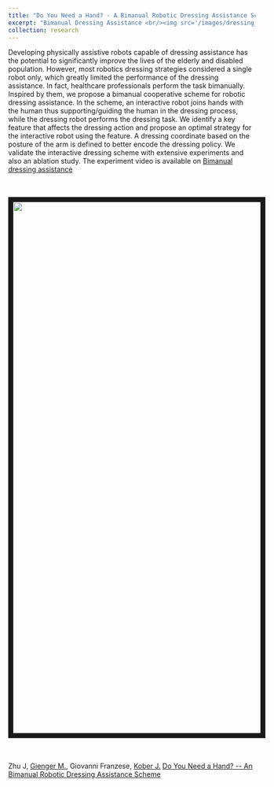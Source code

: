 ```yaml
---
title: "Do You Need a Hand? - A Bimanual Robotic Dressing Assistance Scheme"
excerpt: "Bimanual Dressing Assistance <br/><img src='/images/dressing_setup_overview.png'>"
collection: research
---
```

Developing physically assistive robots capable of dressing assistance has the potential to significantly improve the lives of the elderly and disabled population. However, most robotics dressing strategies considered a single robot only, which greatly limited the performance of the dressing assistance. In fact, healthcare professionals perform the task bimanually. Inspired by them, we propose a bimanual cooperative scheme for robotic dressing assistance. In the scheme, an interactive robot joins hands with the human thus supporting/guiding the human in the dressing process, while the dressing robot performs the dressing task. We identify a key feature that affects the dressing action and propose an optimal strategy for the interactive robot using the feature. A dressing coordinate based on the posture of the arm is defined to better encode the dressing policy. We validate the interactive dressing scheme with extensive experiments and also an ablation study. The experiment video is available on [Bimanual dressing assistance](https://sites.google.com/view/bimanualassitdressing/)

<br/><br/>
<a href="http://www.youtube.com/watch?feature=player_embedded&v=TsJ7xoozcb8
" target="_blank"><img src="http://img.youtube.com/vi/TsJ7xoozcb8/0.jpg"
alt="" width="1920" height="1080" border="10" /></a>

<br/><br/>
Zhu J, [Gienger M.](https://scholar.google.nl/citations?user=oU2jyxMAAAAJ&hl=en), Giovanni Franzese, [Kober J.](http://www.jenskober.de/index.php) [Do You Need a Hand? -- An Bimanual Robotic Dressing Assistance Scheme](https://arxiv.org/abs/2301.02749)
